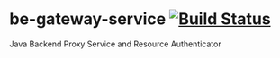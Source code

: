 # be-gateway-service [![Build Status](https://travis-ci.org/notabarista/be-gateway-service.svg?branch=main)](https://travis-ci.org/notabarista/be-gateway-service)
Java Backend Proxy Service and Resource Authenticator
